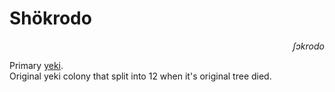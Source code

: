 
# Shökrodo

<div align="right"><i>ʃɔkrodo</i></div>

Primary [yeki](../Natural%20Science/Unique%20Species/yeki.md).  
Original ‌yeki colony that split into 12 when it's original tree died.  